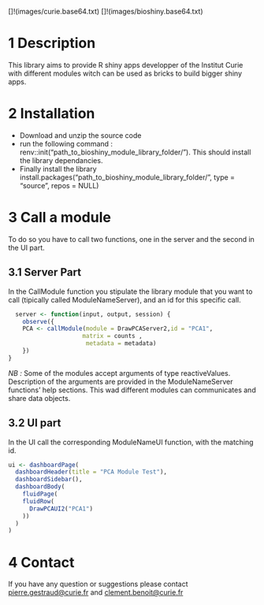 \[\]!(images/curie.base64.txt) \[\]!(images/bioshiny.base64.txt)

1 Description
=============

This library aims to provide R shiny apps developper of the Institut
Curie with different modules witch can be used as bricks to build bigger
shiny apps.

2 Installation
==============

-   Download and unzip the source code
-   run the following command :
    renv::init(“path\_to\_bioshiny\_module\_library\_folder/”). This
    should install the library dependancies.
-   Finally install the library
    install.packages(“path\_to\_bioshiny\_module\_library\_folder/”,
    type = “source”, repos = NULL)

3 Call a module
===============

To do so you have to call two functions, one in the server and the
second in the UI part.

3.1 Server Part
---------------

In the CallModule function you stipulate the library module that you
want to call (tipically called ModuleNameServer), and an id for this
specific call.

``` r
  server <- function(input, output, session) {
    observe({
    PCA <- callModule(module = DrawPCAServer2,id = "PCA1",
                     matrix = counts ,
                      metadata = metadata)
    })
}
```

*NB :* Some of the modules accept arguments of type reactiveValues.
Description of the arguments are provided in the ModuleNameServer
functions’ help sections. This wad different modules can communicates
and share data objects.

3.2 UI part
-----------

In the UI call the corresponding ModuleNameUI function, with the
matching id.

``` r
ui <- dashboardPage(
  dashboardHeader(title = "PCA Module Test"),
  dashboardSidebar(),
  dashboardBody(
    fluidPage(
    fluidRow(
      DrawPCAUI2("PCA1")
    ))
  )
)
```

4 Contact
=========

If you have any question or suggestions please contact
<pierre.gestraud@curie.fr> and <clement.benoit@curie.fr>
